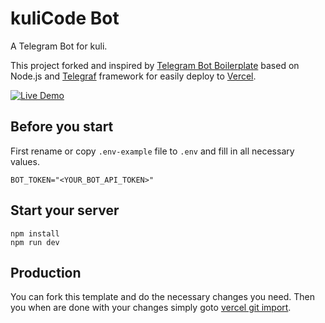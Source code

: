 # kuliCode Bot

A Telegram Bot for kuli.

This project forked and inspired by [Telegram Bot Boilerplate](https://github.com/m7mark/telegram-bot-vercel-boilerplate) based on Node.js and [Telegraf](https://github.com/telegraf/telegraf) framework for easily deploy to [Vercel](https://vercel.com).

[![Live Demo](https://img.shields.io/badge/Medium-12100E?style=for-the-badge&logo=medium&logoColor=white)](https://medium.com/@7rodma/deploy-a-serverless-telegram-chatbot-using-vercel-57665d942a58)

## Before you start

First rename or copy `.env-example` file to `.env` and fill in all necessary values.

```
BOT_TOKEN="<YOUR_BOT_API_TOKEN>"
```

## Start your server

```
npm install
npm run dev
```

## Production

You can fork this template and do the necessary changes you need. Then you when are done with your changes simply goto [vercel git import](https://vercel.com/import/git).


